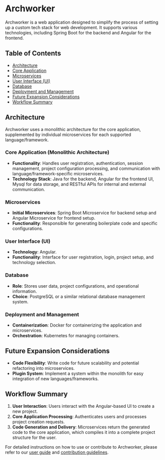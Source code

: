 # Archworker

Archworker is a web application designed to simplify the process of setting up a custom tech stack for web development. It supports various technologies, including Spring Boot for the backend and Angular for the frontend.

## Table of Contents

- [Architecture](#architecture)
- [Core Application](#core-application)
- [Microservices](#microservices)
- [User Interface (UI)](#user-interface-ui)
- [Database](#database)
- [Deployment and Management](#deployment-and-management)
- [Future Expansion Considerations](#future-expansion-considerations)
- [Workflow Summary](#workflow-summary)

## Architecture

Archworker uses a monolithic architecture for the core application, supplemented by individual microservices for each supported language/framework.

### Core Application (Monolithic Architecture)

- **Functionality**: Handles user registration, authentication, session management, project configuration processing, and communication with language/framework-specific microservices.
- **Technology Stack**: Java for the backend, Angular for the frontend UI, Mysql for data storage, and RESTful APIs for internal and external communication.

### Microservices

- **Initial Microservices**: Spring Boot Microservice for backend setup and Angular Microservice for frontend setup.
- **Functionality**: Responsible for generating boilerplate code and specific configurations.

### User Interface (UI)

- **Technology**: Angular.
- **Functionality**: Interface for user registration, login, project setup, and technology selection.

### Database

- **Role**: Stores user data, project configurations, and operational information.
- **Choice**: PostgreSQL or a similar relational database management system.

### Deployment and Management

- **Containerization**: Docker for containerizing the application and microservices.
- **Orchestration**: Kubernetes for managing containers.

## Future Expansion Considerations

- **Code Flexibility**: Write code for future scalability and potential refactoring into microservices.
- **Plugin System**: Implement a system within the monolith for easy integration of new languages/frameworks.

## Workflow Summary

1. **User Interaction**: Users interact with the Angular-based UI to create a new project.
2. **Core Application Processing**: Authenticates users and processes project creation requests.
3. **Code Generation and Delivery**: Microservices return the generated code to the core application, which compiles it into a complete project structure for the user.

For detailed instructions on how to use or contribute to Archworker, please refer to our [user guide](#) and [contribution guidelines](#).
